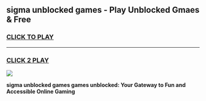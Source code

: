 
## sigma unblocked games - Play Unblocked Gmaes & Free
<h3>
<a href="https://news.freeplayer.one?title=sigma_unblocked_games&ref=23F">CLICK TO PLAY</a></h3>
<hr>

<h3>
<a href="https://news.freeplayer.one?title=sigma_unblocked_games&ref=23F">CLICK 2 PLAY</a>
  
</h3>

<a href="https://news.freeplayer.one?title=sigma_unblocked_games&ref=23F/"><img src="https://clearcache.store/games.png"></a>


**sigma unblocked games games unblocked: Your Gateway to Fun and Accessible Online Gaming**
